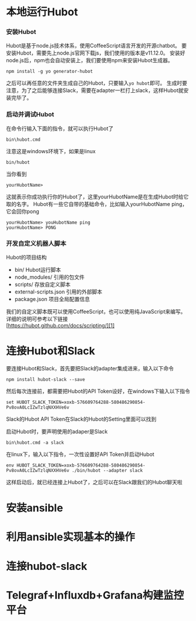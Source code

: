 # 本地运行Hubot

### 安装Hubot
Hubot是基于node.js技术体系，使用CoffeeScript语言开发的开源chatbot。
要安装Hubot，需要先上node.js官网下载js，我们使用的版本是v11.12.0。
安装好node.js后，npm也会自动安装上，我们要使用npm来安装Hubot生成器。

`npm install -g yo generator-hubot`

之后可以再任意的文件夹生成自己的Hubot，只要输入`yo hubot`即可。
生成时要注意，为了之后能够连接Slack，需要在adapter一栏打上slack，这样Hubot就安装完毕了。

### 启动并调试Hubot
在命令行输入下面的指令，就可以执行Hubot了

`bin\hubot.cmd`

注意这是windows环境下，如果是linux

`bin/hubot`

当你看到  

```
yourHubotName> 
```

这就表示你成功执行你的Hubot了，这里yourHubotName是在生成Hubot时给它取的名字。
Hubot有一些它自带的基础命令，比如输入yourHubotName ping，它会回你pong

```
yourHubotName> youHubotName ping
yourHubotName> PONG
```

### 开发自定义机器人脚本
Hubot的项目结构
- bin/ Hubot运行脚本
- node_modules/ 引用的包文件
- scripts/ 存放自定义脚本
- external-scripts.json 引用的外部脚本
- package.json 项目全局配置信息

我们的自定义脚本既可以使用CoffeeScript，也可以使用纯JavaScript来编写。
详细的说明可参考以下链接  
[https://hubot.github.com/docs/scripting/][1]

# 连接Hubot和Slack
要连接Hubot和Slack，首先要把Slack的adapter集成进来，输入以下命令

`npm install hubot-slack --save`

然后每次连接前，都需要把Hubot的API Token设好，在windows下输入以下指令

`set HUBOT_SLACK_TOKEN=xoxb-576609764288-580486290854-Pv8ovA0LcIZwTzlqNXXHVe6v`

Slack的Hubot API Token在Slack的Hubot的Setting里面可以找到

启动Hubot时，要声明使用的adaper是Slack

`bin\hubot.cmd -a slack`

在linux下，输入以下指令，一次性设置好API Token并启动Hubot

`env HUBOT_SLACK_TOKEN=xoxb-576609764288-580486290854-Pv8ovA0LcIZwTzlqNXXHVe6v ./bin/hubot --adapter slack`

这样启动后，就已经连接上Hubot了，之后可以在Slack跟我们的Hubot聊天啦

# 安装ansible
# 利用ansible实现基本的操作
# 连接hubot-slack
# Telegraf+Influxdb+Grafana构建监控平台




[1]: https://hubot.github.com/docs/scripting/
